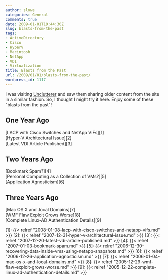 ```yaml
---
author: slowe
categories: General
comments: true
date: 2009-01-01T19:44:30Z
slug: blasts-from-the-past
tags:
- ActiveDirectory
- Cisco
- HyperV
- Macintosh
- NetApp
- VDI
- Virtualization
title: Blasts from the Past
url: /2009/01/01/blasts-from-the-past/
wordpress_id: 1117
---
```


I was visiting [Unclutterer](http://unclutterer.com/) and saw them sharing older content from the site in a similar fashion. So, I thought I might try it here. Enjoy some of these "blasts from the past"!

## One Year Ago

[LACP with Cisco Switches and NetApp VIFs][1]  
[Hyper-V Architectural Issue][2]  
[Latest VDI Article Published][3]

## Two Years Ago

[Bookmark Spam?][4]  
[Personal Computing as a Collection of VMs?][5]  
[Application Agnosticism][6]

## Three Years Ago

[Mac OS X and .local Domains][7]  
[WMF Flaw Exploit Grows Worse][8]  
[Complete Linux-AD Authentication Details][9]

[1]: {{< relref "2008-01-08-lacp-with-cisco-switches-and-netapp-vifs.md" >}}
[2]: {{< relref "2007-12-31-hyper-v-architectural-issue.md" >}}
[3]: {{< relref "2007-12-20-latest-vdi-article-published.md" >}}
[4]: {{< relref "2007-01-03-bookmark-spam.md" >}}
[5]: {{< relref "2006-12-30-recovering-data-inside-vms-using-netapp-snapshots.md" >}}
[6]: {{< relref "2006-12-26-application-agnosticism.md" >}}
[7]: {{< relref "2006-01-04-mac-os-x-and-local-domains.md" >}}
[8]: {{< relref "2005-12-29-wmf-flaw-exploit-grows-worse.md" >}}
[9]: {{< relref "2005-12-22-complete-linux-ad-authentication-details.md" >}}
